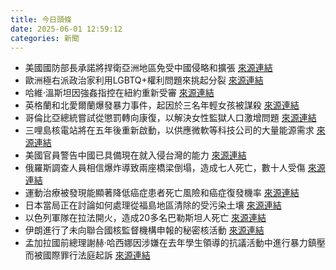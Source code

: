 ```yaml
---
title: 今日頭條
date: 2025-06-01 12:59:12
categories: 新聞            
---
```

- 美國國防部長承諾將捍衛亞洲地區免受中國侵略和擴張 [來源連結](https://asiatimes.com/2025/06/a-us-cavalier-talks-imminent-war-in-singapore/)
- 歐洲極右派政治家利用LGBTQ+權利問題來挑起分裂 [來源連結](https://www.theguardian.com/world/2025/jun/01/far-right-weaponising-lgbtq-rights-in-europe-to-sow-division-campaigners-say)
- 哈維·溫斯坦因強姦指控在紐約重新受審 [來源連結](https://www.theguardian.com/world/2025/jun/01/harvey-weinstein-retrial-new-york)
- 英格蘭和北愛爾蘭爆發暴力事件，起因於三名年輕女孩被謀殺 [來源連結](https://www.theguardian.com/uk-news/2025/jun/01/southport-attack-unrest-1958-race-riots-2011-disorder-far-right-protests)
- 哥倫比亞總統嘗試從懲罰轉向康復，以解決女性監獄人口激增問題 [來源連結](https://www.theguardian.com/global-development/2025/jun/01/prison-rehabilitation-colombia-community-service-women-jail)
- 三哩島核電站將在五年後重新啟動，以供應微軟等科技公司的大量能源需求 [來源連結](https://www.theguardian.com/environment/2025/jun/01/tide-turning-europe-beyond-favour-nuclear-power)
- 美國官員警告中國已具備現在就入侵台灣的能力 [來源連結](https://www.theguardian.com/commentisfree/2025/jun/01/donald-trump-deal-china-cowardice-war-taiwan-more-likely)
- 俄羅斯調查人員相信爆炸導致兩座橋梁倒塌，造成七人死亡，數十人受傷 [來源連結](https://www.theguardian.com/world/2025/jun/01/deaths-as-russian-train-hits-collapsed-bridge-after-interference)
- 運動治療被發現能顯著降低癌症患者死亡風險和癌症復發機率 [來源連結](https://www.theguardian.com/society/2025/jun/01/exercise-better-than-drugs-after-cancer-treatment-international-trial-finds)
- 日本當局正在討論如何處理從福島地區清除的受污染土壤 [來源連結](https://www.japantimes.co.jp/news/2025/06/01/japan/politics/recycling-contaminated-soil-fukushima/)
- 以色列軍隊在拉法開火，造成20多名巴勒斯坦人死亡 [來源連結](https://www.theguardian.com/world/live/2025/jun/01/palestinians-killed-food-distribution-gaza-strip-israel-middle-east-crisis-live)
- 伊朗進行了未向聯合國核監督機構申報的秘密核活動 [來源連結](https://www.japantimes.co.jp/news/2025/06/01/world/politics/iaea-report-secret-nuclear-activities-iran/)
- 孟加拉國前總理謝赫·哈西娜因涉嫌在去年學生領導的抗議活動中進行暴力鎮壓而被國際罪行法庭起訴 [來源連結](https://www.thehindu.com/news/international/bangladeshs-international-crimes-tribunal-hears-ex-prime-minister-sheikh-hasina-charges-update-on-june-1/article69644825.ece)



